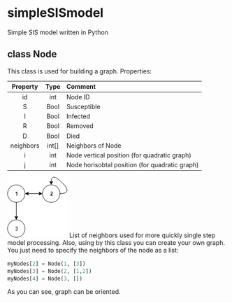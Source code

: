 # simpleSISmodel
Simple SIS model written in Python
## class Node
This class is used for building a graph. Properties:

| Property      | Type          | Comment                                       |
 :-------------:|:-------------:|:----------------------------------------------|
| id            | int           | Node ID                                       | 
| S             | Bool          | Susceptible                                   |
| I             | Bool          | Infected                                      |
| R             | Bool          | Removed                                       |
| D             | Bool          | Died                                         |
|neighbors      | int[]         | Neighbors of Node                             |
|i              | int           | Node vertical position (for quadratic graph)  |
|j              | int           | Node horisobtal position (for quadratic graph)|
    
![Image alt](https://github.com/titamik/SIS_SIR_SIRD_model/blob/master/graph.png)
List of neighbors used for more quickly single step model processing. Also, using by this class you can create your own graph. You just need to specify the neighbors of the node as a list:

```python myNodes[1] = Node(1, [3,4])
myNodes[2] = Node(1, [3])
myNodes[3] = Node(2, [1,2])
myNodes[4] = Node(3, [])
```

As you can see, graph can be oriented.
